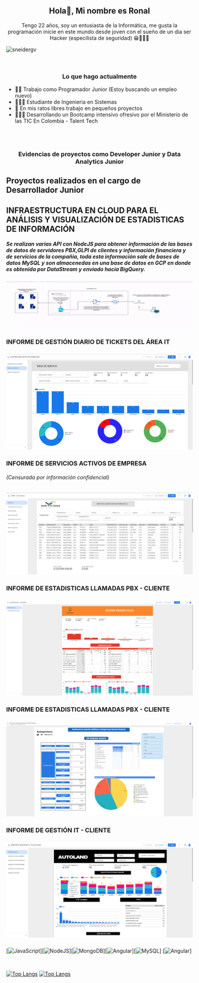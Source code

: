 <h2 align="center"> Hola👋, Mi nombre es Ronal</h2>

<p align="center">Tengo 22 años, soy un entusiasta de la Informática, me gusta la programación inicie en este mundo desde joven con el sueño de un dia ser Hacker (especilista de seguridad) 😁🤗🧑‍💻



<p align="left"> <img src="https://komarev.com/ghpvc/?username=SebastianMH14&label=Profile%20views&color=0e75b6&style=flat%22" alt="sneidergv" /> </p>
<br>

### <p align="center"> Lo que hago actualmente </p>
- 🧑‍💻 Trabajo como Programador Junior (Estoy buscando un empleo nuevo)
- 🧑‍💻📕 Estudiante de Ingenieria en Sistemas
- 🌱 En mis ratos libres trabajo en pequeños proyectos 
- 🧑‍💻📖 Desarrollando un Bootcamp intensivo ofresivo por el Ministerio de las TIC En Colombia - Talent Tech 


<br>
<br>




###  <p align="center">Evidencias de proyectos como Developer Junior y  Data Analytics Junior</p>






## Proyectos realizados en el cargo de Desarrollador Junior






## INFRAESTRUCTURA EN CLOUD PARA EL ANÁLISIS Y VISUALIZACIÓN DE ESTADISTICAS DE INFORMACIÓN

##### Se realizan varias API con NodeJS  para obtener información de las bases de datos de servidores PBX,GLPI de clientes y información financiera y de servicios de la compañia, toda esta información sale de bases de datos MySQL y son almacenedas en una base de datos en GCP en donde es obtenida por DataStream y enviado hacia BigQuery.



###  ![](https://raw.githubusercontent.com/sronaal/sronaal/main/ezgif-7-f9026c9f1c.gif)

###  INFORME DE GESTIÓN DIARIO DE TICKETS DEL ÁREA IT 
###  ![](https://raw.githubusercontent.com/sronaal/sronaal/main/imagen-1.png)

###  INFORME DE SERVICIOS ACTIVOS DE EMPRESA  
###### (Censurada por información confidencial)
###  ![](https://raw.githubusercontent.com/sronaal/sronaal/main/imagen-2.png)


###  INFORME DE ESTADISTICAS LLAMADAS PBX - CLIENTE 
###  ![](https://raw.githubusercontent.com/sronaal/sronaal/main/imagen-3.png)




###  INFORME DE ESTADISTICAS LLAMADAS PBX  - CLIENTE 
###  ![](https://raw.githubusercontent.com/sronaal/sronaal/main/imagen-5.png)

###  INFORME DE GESTIÓN IT  - CLIENTE 
###  ![](https://raw.githubusercontent.com/sronaal/sronaal/main/imagen-6.png)


###


[<img src='https://img.shields.io/badge/JavaScript-F7DF1E?style=for-the-badge&logo=javascript&logoColor=black' alt='JavaScript' height='30'>][<img src='https://img.shields.io/badge/Node.js-43853D?style=for-the-badge&logo=node.js&logoColor=white' alt='NodeJS' height='30'>][<img src='https://img.shields.io/badge/MongoDB-4EA94B?style=for-the-badge&logo=mongodb&logoColor=white' alt='MongoDB' height='30'>][<img src='https://img.shields.io/badge/Angular-DD0031?style=for-the-badge&logo=angular&logoColor=white' alt='Angular' height='30'>][<img src='https://img.shields.io/badge/MySQL-00000F?style=for-the-badge&logo=mysql&logoColor=white' alt='MySQL' height='30'>]
[<img src='https://img.shields.io/badge/TypeScript-007ACC?style=for-the-badge&logo=typescript&logoColor=white' alt='Angular' height='30'>]

<br>

[![Top Langs](https://github-readme-stats.vercel.app/api/top-langs/?username=sronaal)](https://github.com/anuraghazra/github-readme-stats)
[![Top Langs](https://github-readme-stats.vercel.app/api?username=sronaal)](https://github.com/anuraghazra/github-readme-stats)
